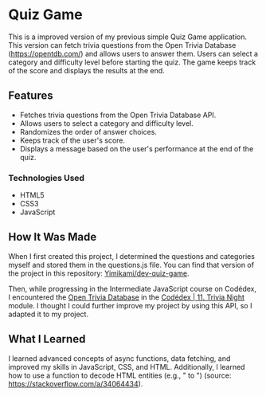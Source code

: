 # Quiz Game

This is a improved version of my previous simple Quiz Game application. This version can fetch trivia questions from the Open Trivia Database (https://opentdb.com/) and allows users to answer them. Users can select a category and difficulty level before starting the quiz. The game keeps track of the score and displays the results at the end.

## Features

- Fetches trivia questions from the Open Trivia Database API.
- Allows users to select a category and difficulty level.
- Randomizes the order of answer choices.
- Keeps track of the user's score.
- Displays a message based on the user's performance at the end of the quiz.

### Technologies Used

- HTML5
- CSS3
- JavaScript

## How It Was Made

When I first created this project, I determined the questions and categories myself and stored them in the questions.js file. You can find that version of the project in this repository: [Yimikami/dev-quiz-game](https://github.com/Yimikami/dev-quiz-game).

Then, while progressing in the Intermediate JavaScript course on Codédex, I encountered the [Open Trivia Database](https://opentdb.com/) in the [Codédex | 11. Trivia Night](https://www.codedex.io/intermediate-javascript/11-trivia-night) module. I thought I could further improve my project by using this API, so I adapted it to my project.

## What I Learned

I learned advanced concepts of async functions, data fetching, and improved my skills in JavaScript, CSS, and HTML. Additionally, I learned how to use a function to decode HTML entities (e.g., &quot; to ") (source: https://stackoverflow.com/a/34064434).
